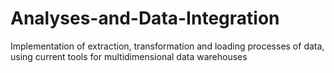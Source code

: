# Analyses-and-Data-Integration
Implementation of extraction, transformation and loading processes of data, using current tools for multidimensional data warehouses 
